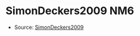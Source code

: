 <a name="material" />

# SimonDeckers2009 NM6
<script type="application/ld+json">
  {
    "@context": "https://schema.org/",
    "@type": "ChemicalSubstance",
    "http://purl.org/dc/terms/conformsTo":
      {
        "@type": "CreativeWork",
        "@id": "https://bioschemas.org/profiles/ChemicalSubstance/0.4-RELEASE/"
      },
    "@id": "https://egonw.github.io/nanowiki/nanowiki175.html#material",
    "name": "SimonDeckers2009 NM6",
    "sameAs": "http://127.0.0.1/mediawiki/index.php/Special:URIResolver/SimonDeckers2009_NM6"
  }
</script>


* Source: [SimonDeckers2009](http://127.0.0.1/mediawiki/index.php/Special:URIResolver/SimonDeckers2009)
